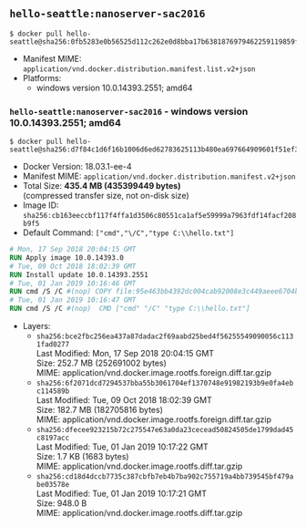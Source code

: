 ## `hello-seattle:nanoserver-sac2016`

```console
$ docker pull hello-seattle@sha256:0fb5283e0b56525d112c262e0d8bba17b6381876979462259119859fe89fee5b
```

-	Manifest MIME: `application/vnd.docker.distribution.manifest.list.v2+json`
-	Platforms:
	-	windows version 10.0.14393.2551; amd64

### `hello-seattle:nanoserver-sac2016` - windows version 10.0.14393.2551; amd64

```console
$ docker pull hello-seattle@sha256:d7f84c1d6f16b1006d6ed62783625113b480ea697664909601f51ef380d55523
```

-	Docker Version: 18.03.1-ee-4
-	Manifest MIME: `application/vnd.docker.distribution.manifest.v2+json`
-	Total Size: **435.4 MB (435399449 bytes)**  
	(compressed transfer size, not on-disk size)
-	Image ID: `sha256:cb163eeccbf117f4ffa1d3506c80551ca1af5e59999a7963fdf14facf208b9f5`
-	Default Command: `["cmd","\/C","type C:\\hello.txt"]`

```dockerfile
# Mon, 17 Sep 2018 20:04:15 GMT
RUN Apply image 10.0.14393.0
# Tue, 09 Oct 2018 18:02:39 GMT
RUN Install update 10.0.14393.2551
# Tue, 01 Jan 2019 10:16:46 GMT
RUN cmd /S /C #(nop) COPY file:95e463bb4392dc004cab92008e3c449aeee6704b21a24ecd7caa2531c55beb60 in C: 
# Tue, 01 Jan 2019 10:16:47 GMT
RUN cmd /S /C #(nop)  CMD ["cmd" "/C" "type C:\\hello.txt"]
```

-	Layers:
	-	`sha256:bce2fbc256ea437a87dadac2f69aabd25bed4f56255549090056c1131fad0277`  
		Last Modified: Mon, 17 Sep 2018 20:04:15 GMT  
		Size: 252.7 MB (252691002 bytes)  
		MIME: application/vnd.docker.image.rootfs.foreign.diff.tar.gzip
	-	`sha256:6f2071dcd7294537bba55b3061704ef1370748e91982193b9e0fa4ebc114589b`  
		Last Modified: Tue, 09 Oct 2018 18:02:39 GMT  
		Size: 182.7 MB (182705816 bytes)  
		MIME: application/vnd.docker.image.rootfs.foreign.diff.tar.gzip
	-	`sha256:dfecee923215b72c275547e63a0da23cecead50824505de1799dad45c8197acc`  
		Last Modified: Tue, 01 Jan 2019 10:17:22 GMT  
		Size: 1.7 KB (1683 bytes)  
		MIME: application/vnd.docker.image.rootfs.diff.tar.gzip
	-	`sha256:cd18d4dccb7735c387cbfb7eb4b7ba902c755719a4bb739545bf479abe03578e`  
		Last Modified: Tue, 01 Jan 2019 10:17:21 GMT  
		Size: 948.0 B  
		MIME: application/vnd.docker.image.rootfs.diff.tar.gzip
